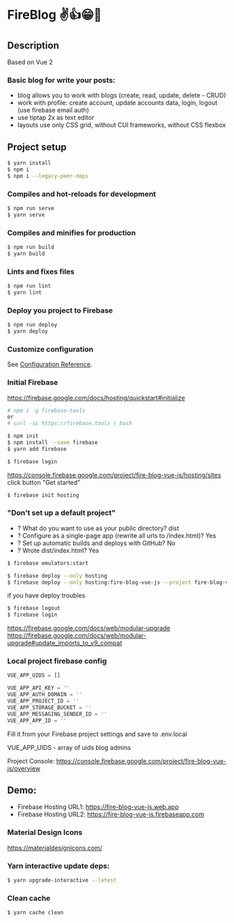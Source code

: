 # FireBlog ✌👍😁🎈

## Description
Based on Vue 2

### Basic blog for write your posts:
* blog allows you to work with blogs (create, read, update, delete - CRUD)
* work with profile: create account, update accounts data, login, logout (use firebase email auth)
* use tiptap 2x as text editor
* layouts use only CSS grid, without CUI frameworks, without CSS flexbox

## Project setup
```sh
$ yarn install
$ npm i
$ npm i --legacy-peer-deps
```

### Compiles and hot-reloads for development
```sh
$ npm run serve
$ yarn serve
```

### Compiles and minifies for production
```sh
$ npm run build
$ yarn build
```

### Lints and fixes files
```sh
$ npm run lint
$ yarn lint
```

### Deploy you project to Firebase
```sh
$ npm run deploy
$ yarn deploy
```

### Customize configuration
See [Configuration Reference](https://cli.vuejs.org/config/).


### Initial Firebase
https://firebase.google.com/docs/hosting/quickstart#initialize



```sh
# npm i -g firebase-tools
or
# curl -sL https://firebase.tools | bash

```

```sh
$ npm init
$ npm install --save firebase
$ yarn add firebase
```

```sh
$ firebase login
```

https://console.firebase.google.com/project/fire-blog-vue-js/hosting/sites
click button "Get started"


```sh
$ firebase init hosting
```


### "Don't set up a default project"

* ? What do you want to use as your public directory? dist
* ? Configure as a single-page app (rewrite all urls to /index.html)? Yes
* ? Set up automatic builds and deploys with GitHub? No
* ?  Wrote dist/index.html? Yes


```sh
$ firebase emulators:start
```


```sh
$ firebase deploy --only hosting
$ firebase deploy --only hosting:fire-blog-vue-js --project fire-blog-vue-js
```

if you have deploy troubles
```sh
$ firebase logout
$ firebase login
```

https://firebase.google.com/docs/web/modular-upgrade
https://firebase.google.com/docs/web/modular-upgrade#update_imports_to_v9_compat

### Local project firebase config
```js
VUE_APP_UIDS = []

VUE_APP_API_KEY = ''
VUE_APP_AUTH_DOMAIN = ''
VUE_APP_PROJECT_ID = ''
VUE_APP_STORAGE_BUCKET = ''
VUE_APP_MESSAGING_SENDER_ID = ''
VUE_APP_APP_ID = ''
```

Fill it from your Firebase project settings and save to .env.local

VUE_APP_UIDS - array of uids blog admins

Project Console: https://console.firebase.google.com/project/fire-blog-vue-js/overview

## Demo:
* Firebase Hosting URL1: https://fire-blog-vue-js.web.app
* Firebase Hosting URL2: https://fire-blog-vue-js.firebaseapp.com


### Material Design Icons
https://materialdesignicons.com/

### Yarn interactive update deps:

```sh
$ yarn upgrade-interactive --latest
```

### Clean cache
```sh
$ yarn cache clean
```
